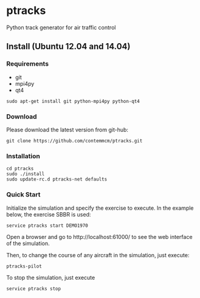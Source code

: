 # ptracks
Python track generator for air traffic control 

## Install (Ubuntu 12.04 and 14.04)


### Requirements

 * git
 * mpi4py
 * qt4

```
sudo apt-get install git python-mpi4py python-qt4
```

### Download

Please download the latest version from git-hub:

```
git clone https://github.com/contemmcm/ptracks.git
```

### Installation


```
cd ptracks
sudo ./install
sudo update-rc.d ptracks-net defaults
```

### Quick Start

Initialize the simulation and specify the exercise to execute. In the example below, the exercise SBBR is used:

```
service ptracks start DEMO1970
```

Open a browser and go to http://localhost:61000/ to see the web interface of the simulation.

Then, to change the course of any aircraft in the simulation, just execute:

```
ptracks-pilot
```

To stop the simulation, just execute

```
service ptracks stop
```

